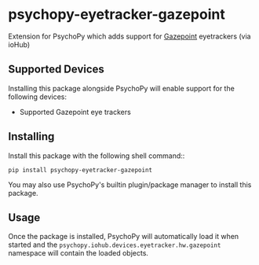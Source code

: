 # psychopy-eyetracker-gazepoint

Extension for PsychoPy which adds support for [Gazepoint](https://www.gazept.com/) 
eyetrackers (via ioHub)

## Supported Devices

Installing this package alongside PsychoPy will enable support for the following 
devices:

* Supported Gazepoint eye trackers
    
## Installing

Install this package with the following shell command:: 

    pip install psychopy-eyetracker-gazepoint

You may also use PsychoPy's builtin plugin/package manager to install this 
package.

## Usage

Once the package is installed, PsychoPy will automatically load it when started 
and the `psychopy.iohub.devices.eyetracker.hw.gazepoint` namespace will contain 
the loaded objects.
